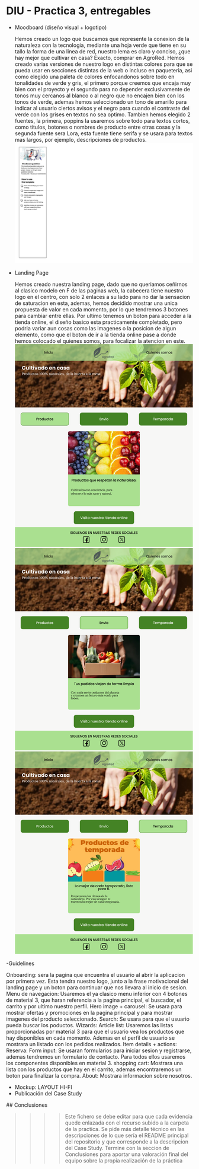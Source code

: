 # DIU - Practica 3, entregables

- Moodboard (diseño visual + logotipo)

  Hemos creado un logo que buscamos que represente la conexion de la naturaleza con la tecnologia, mediante una hoja verde que tiene en su tallo la forma de una linea de red, nuestro lema es claro y conciso, ¿que hay mejor que cultivar en casa? Exacto, comprar en AgroRed. Hemos creado varias versiones de nuestro logo en distintas colores para que se pueda usar en secciones distintas de la web o incluso en paqueteria, asi como elegido una paleta de colores enfocandonos sobre todo en tonalidades de verde y gris, el primero porque creemos que encaja muy bien con el proyecto y el segundo para no depender exclusivamente de tonos muy cercanos al blanco o al negro que no encajen bien con los tonos de verde, ademas hemos seleccionado un tono de amarillo para indicar al usuario ciertos avisos y el negro para cuando el contraste del verde con los grises en textos no sea optimo. Tambien hemos elegido 2 fuentes, la primera, poppins la usaremos sobre todo para textos cortos, como titulos, botones o nombres de producto entre otras cosas y la segunda fuente sera Lora, esta fuente tiene serifa y se usara para textos mas largos, por ejemplo, descripciones de productos.
  ![Mood Board](mood_board.png)
- Landing Page
  
  Hemos creado nuestra landing page, dado que no queriamos ceñirnos al clasico modelo en F de las paginas web, la cabecera tiene nuestro logo en el centro, con solo 2 enlaces a su lado para no dar la sensacion de saturacion en esta, ademas, hemos decidido mostrar una unica propuesta de valor en cada momento, por lo que tendremos 3 botones para cambiar entre ellas. Por ultimo tenemos un boton para acceder a la tienda online, el diseño basico esta practicamente completado, pero podria variar aun cosas como las imagenes o la posicion de algun elemento, como que el boton de ir a la tienda online pase a donde hemos colocado el quienes somos, para focalizar la atencion en este.
  ![Landing Page 1](landing_page_1.png)
  ![Landing Page 1](landing_page_2.png)
  ![Landing Page 1](landing_page_3.png)

-Guidelines

Onboarding: sera la pagina que encuentra el usuario al abrir la aplicacion por primera vez. Esta tendra nuestro logo, junto a la frase motivacional del landing page y un boton para continuar que nos llevara al inicio de sesion.
Menu de navegacion: Usaremos el ya clasico menu inferior con 4 botones de material 3, que haran referencia a la pagina principal, el buscador, el carrito y por ultimo nuestro perfil.
Hero image + carousel: Se usara para mostrar ofertas y promociones en la pagina principal y para mostrar imagenes del producto seleccionado.
Search: Se usara para que el usuario pueda buscar los poductos.
Wizards:
Article list: Usaremos las listas proporcionadas por material 3 para que el usuario vea los productos que hay disponibles en cada momento. Ademas en el perfil de usuario se mostrara un listado con los pedidos realizados.
Item details + actions:
Reserva:
Form input: Se usaran formularios para iniciar sesion y registrarse, ademas tendremos un formulario de contacto. Para todos ellos usaremos los componentes disponibles en material 3.
shopping cart: Mostrara una lista con los productos que hay en el carrito, ademas encontraremos un boton para finalizar la compra.
About: Mostrara informacion sobre nosotros.

- Mockup: LAYOUT HI-FI
- Publicación del Case Study

## Conclusiones

>>>> Este fichero se debe editar para que cada evidencia quede enlazada con el recurso subido a la carpeta de la practica. Se pide más detalle técnico en las descripciones de lo que sería el README principal del repositorio y que corresponde a la descripcion del Case Study.
>>>> Termine con la seccion de Conclusiones para aportar una valoración final del equipo sobre la propia realización de la práctica
